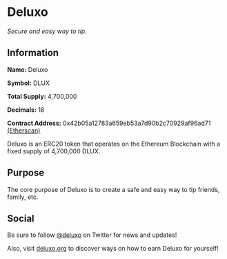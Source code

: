 # Deluxo
*Secure and easy way to tip.*

## Information 

**Name:** Deluxo

**Symbol:** DLUX

**Total Supply:** 4,700,000

**Decimals:** 18

**Contract Address:** 0x42b05a12783a659eb53a7d90b2c70929af96ad71 [(Etherscan)](https://etherscan.io/token/0x42b05a12783a659eb53a7d90b2c70929af96ad71)

Deluxo is an ERC20 token that operates on the Ethereum Blockchain with a fixed supply of 4,700,000 DLUX.

## Purpose

The core purpose of Deluxo is to create a safe and easy way to tip friends, family, etc.

## Social

Be sure to follow [@deluxo](https://twitter.com/deluxo) on Twitter for news and updates!

Also, visit [deluxo.org](http://deluxo.org) to discover ways on how to earn Deluxo for yourself!
